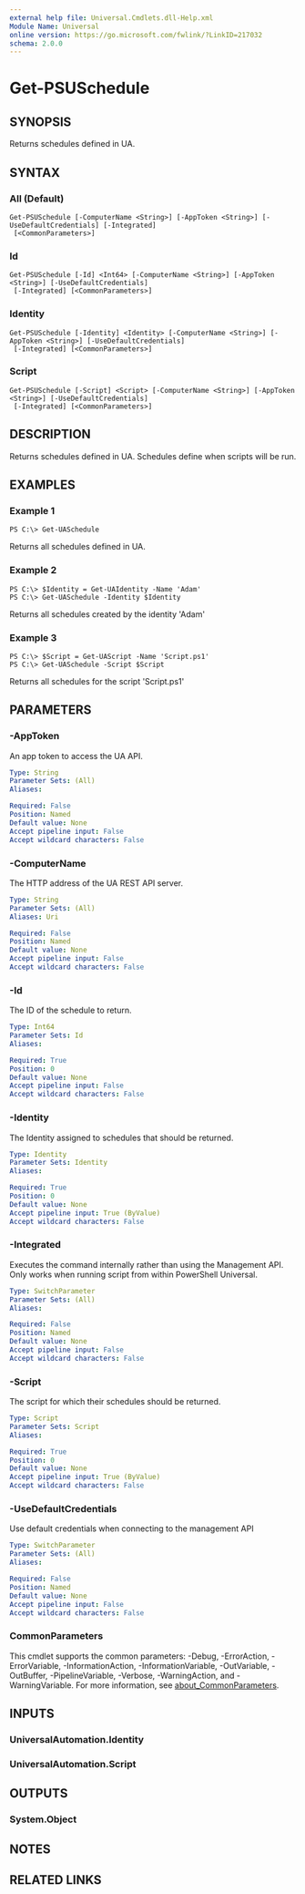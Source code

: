 ```yaml
---
external help file: Universal.Cmdlets.dll-Help.xml
Module Name: Universal
online version: https://go.microsoft.com/fwlink/?LinkID=217032
schema: 2.0.0
---
```


# Get-PSUSchedule

## SYNOPSIS
Returns schedules defined in UA.

## SYNTAX

### All (Default)
```
Get-PSUSchedule [-ComputerName <String>] [-AppToken <String>] [-UseDefaultCredentials] [-Integrated]
 [<CommonParameters>]
```

### Id
```
Get-PSUSchedule [-Id] <Int64> [-ComputerName <String>] [-AppToken <String>] [-UseDefaultCredentials]
 [-Integrated] [<CommonParameters>]
```

### Identity
```
Get-PSUSchedule [-Identity] <Identity> [-ComputerName <String>] [-AppToken <String>] [-UseDefaultCredentials]
 [-Integrated] [<CommonParameters>]
```

### Script
```
Get-PSUSchedule [-Script] <Script> [-ComputerName <String>] [-AppToken <String>] [-UseDefaultCredentials]
 [-Integrated] [<CommonParameters>]
```

## DESCRIPTION
Returns schedules defined in UA.
Schedules define when scripts will be run.

## EXAMPLES

### Example 1
```
PS C:\> Get-UASchedule
```

Returns all schedules defined in UA.

### Example 2
```
PS C:\> $Identity = Get-UAIdentity -Name 'Adam'
PS C:\> Get-UASchedule -Identity $Identity
```

Returns all schedules created by the identity 'Adam'

### Example 3
```
PS C:\> $Script = Get-UAScript -Name 'Script.ps1'
PS C:\> Get-UASchedule -Script $Script
```

Returns all schedules for the script 'Script.ps1'

## PARAMETERS

### -AppToken
An app token to access the UA API.

```yaml
Type: String
Parameter Sets: (All)
Aliases:

Required: False
Position: Named
Default value: None
Accept pipeline input: False
Accept wildcard characters: False
```

### -ComputerName
The HTTP address of the UA REST API server.

```yaml
Type: String
Parameter Sets: (All)
Aliases: Uri

Required: False
Position: Named
Default value: None
Accept pipeline input: False
Accept wildcard characters: False
```

### -Id
The ID of the schedule to return.

```yaml
Type: Int64
Parameter Sets: Id
Aliases:

Required: True
Position: 0
Default value: None
Accept pipeline input: False
Accept wildcard characters: False
```

### -Identity
The Identity assigned to schedules that should be returned.

```yaml
Type: Identity
Parameter Sets: Identity
Aliases:

Required: True
Position: 0
Default value: None
Accept pipeline input: True (ByValue)
Accept wildcard characters: False
```

### -Integrated
Executes the command internally rather than using the Management API. Only works when running script from within PowerShell Universal. 

```yaml
Type: SwitchParameter
Parameter Sets: (All)
Aliases:

Required: False
Position: Named
Default value: None
Accept pipeline input: False
Accept wildcard characters: False
```

### -Script
The script for which their schedules should be returned.

```yaml
Type: Script
Parameter Sets: Script
Aliases:

Required: True
Position: 0
Default value: None
Accept pipeline input: True (ByValue)
Accept wildcard characters: False
```

### -UseDefaultCredentials
Use default credentials when connecting to the management API

```yaml
Type: SwitchParameter
Parameter Sets: (All)
Aliases:

Required: False
Position: Named
Default value: None
Accept pipeline input: False
Accept wildcard characters: False
```

### CommonParameters
This cmdlet supports the common parameters: -Debug, -ErrorAction, -ErrorVariable, -InformationAction, -InformationVariable, -OutVariable, -OutBuffer, -PipelineVariable, -Verbose, -WarningAction, and -WarningVariable. For more information, see [about_CommonParameters](http://go.microsoft.com/fwlink/?LinkID=113216).

## INPUTS

### UniversalAutomation.Identity
### UniversalAutomation.Script
## OUTPUTS

### System.Object
## NOTES

## RELATED LINKS
